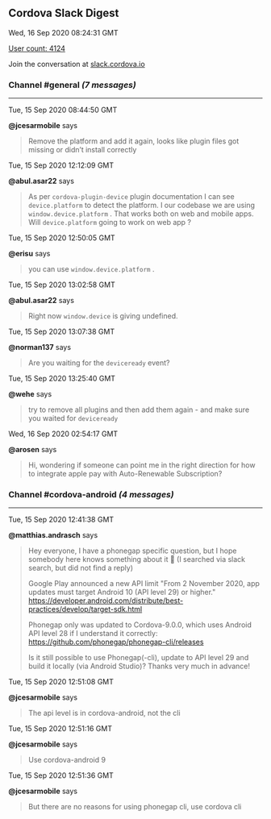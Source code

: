 ## Cordova Slack Digest
Wed, 16 Sep 2020 08:24:31 GMT

[User count: 4124](https://cordova.slack.com/)


Join the conversation at [slack.cordova.io](http://slack.cordova.io/)

### __Channel #general__ _(7 messages)_
---

Tue, 15 Sep 2020 08:44:50 GMT

__@jcesarmobile__ says 
> Remove the platform and add it again, looks like plugin files got missing or didn’t install correctly 
> 

Tue, 15 Sep 2020 12:12:09 GMT

__@abul.asar22__ says 
> As per `cordova-plugin-device` plugin documentation I can see  `device.platform` to detect the platform. I our codebase we are using `window.device.platform` . That works both on web and mobile apps. Will `device.platform`  going to work on web app ?
> 

Tue, 15 Sep 2020 12:50:05 GMT

__@erisu__ says 
> you can use `window.device.platform` .
> 

Tue, 15 Sep 2020 13:02:58 GMT

__@abul.asar22__ says 
> Right now `window.device` is giving undefined.
> 

Tue, 15 Sep 2020 13:07:38 GMT

__@norman137__ says 
> Are you waiting for the `deviceready` event?
> 

Tue, 15 Sep 2020 13:25:40 GMT

__@wehe__ says 
> try to remove all plugins and then add them again - and make sure you waited for `deviceready`
> 

Wed, 16 Sep 2020 02:54:17 GMT

__@arosen__ says 
> Hi, wondering if someone can point me in the right direction for how to integrate apple pay with Auto-Renewable Subscription?
> 

### __Channel #cordova-android__ _(4 messages)_
---

Tue, 15 Sep 2020 12:41:38 GMT

__@matthias.andrasch__ says 
> Hey everyone, I have a phonegap specific question, but I hope somebody here knows something about it 🙂 (I searched via slack search, but did not find a reply)
> 
> Google Play announced a new API limit "From 2 November 2020, app updates must target Android 10 (API level 29) or higher." <https://developer.android.com/distribute/best-practices/develop/target-sdk.html>
> 
> Phonegap only was updated to Cordova-9.0.0, which uses Android API level 28 if I understand it correctly:
> <https://github.com/phonegap/phonegap-cli/releases>
> 
> Is it still possible to use Phonegap(-cli), update to API level 29 and build it locally (via Android Studio)? Thanks very much in advance!
> 

Tue, 15 Sep 2020 12:51:08 GMT

__@jcesarmobile__ says 
> The api level is in cordova-android, not the cli
> 

Tue, 15 Sep 2020 12:51:16 GMT

__@jcesarmobile__ says 
> Use cordova-android 9
> 

Tue, 15 Sep 2020 12:51:36 GMT

__@jcesarmobile__ says 
> But there are no reasons for using phonegap cli, use cordova cli
> 
